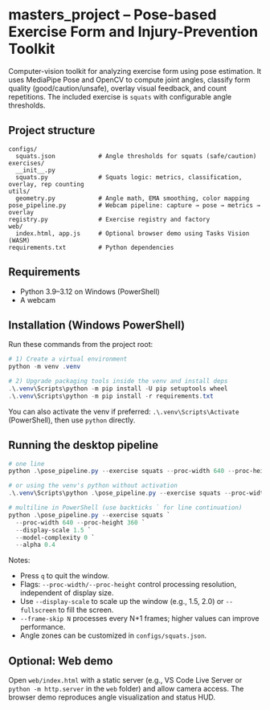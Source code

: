 # masters_project – Pose-based Exercise Form and Injury-Prevention Toolkit

Computer-vision toolkit for analyzing exercise form using pose estimation. It uses MediaPipe Pose and OpenCV to compute joint angles, classify form quality (good/caution/unsafe), overlay visual feedback, and count repetitions. The included exercise is `squats` with configurable angle thresholds.

## Project structure
```
configs/
  squats.json            # Angle thresholds for squats (safe/caution)
exercises/
  __init__.py
  squats.py              # Squats logic: metrics, classification, overlay, rep counting
utils/
  geometry.py            # Angle math, EMA smoothing, color mapping
pose_pipeline.py         # Webcam pipeline: capture → pose → metrics → overlay
registry.py              # Exercise registry and factory
web/
  index.html, app.js     # Optional browser demo using Tasks Vision (WASM)
requirements.txt         # Python dependencies
```

## Requirements
- Python 3.9–3.12 on Windows (PowerShell)
- A webcam

## Installation (Windows PowerShell)
Run these commands from the project root:

```powershell
# 1) Create a virtual environment
python -m venv .venv

# 2) Upgrade packaging tools inside the venv and install deps
.\.venv\Scripts\python -m pip install -U pip setuptools wheel
.\.venv\Scripts\python -m pip install -r requirements.txt
```

You can also activate the venv if preferred: `.\.venv\Scripts\Activate` (PowerShell), then use `python` directly.

## Running the desktop pipeline
```powershell
# one line
python .\pose_pipeline.py --exercise squats --proc-width 640 --proc-height 360 --display-scale 1.5 --model-complexity 0 --alpha 0.4

# or using the venv's python without activation
.\.venv\Scripts\python .\pose_pipeline.py --exercise squats --proc-width 640 --proc-height 360 --display-scale 1.5 --model-complexity 0 --alpha 0.4

# multiline in PowerShell (use backticks ` for line continuation)
python .\pose_pipeline.py --exercise squats `
  --proc-width 640 --proc-height 360 `
  --display-scale 1.5 `
  --model-complexity 0 `
  --alpha 0.4
```

Notes:
- Press `q` to quit the window.
- Flags: `--proc-width/--proc-height` control processing resolution, independent of display size.
- Use `--display-scale` to scale up the window (e.g., 1.5, 2.0) or `--fullscreen` to fill the screen.
- `--frame-skip N` processes every N+1 frames; higher values can improve performance.
- Angle zones can be customized in `configs/squats.json`.

## Optional: Web demo
Open `web/index.html` with a static server (e.g., VS Code Live Server or `python -m http.server` in the `web` folder) and allow camera access. The browser demo reproduces angle visualization and status HUD.
